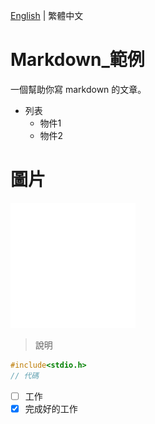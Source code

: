 [English](README.md) | 繁體中文
# Markdown_範例
一個幫助你寫 markdown 的文章。

* 列表
  * 物件1
  * 物件2

# 圖片
![image](image/w.png)

> 說明

```c
#include<stdio.h>
// 代碼

```

- [ ] 工作
- [X] 完成好的工作
